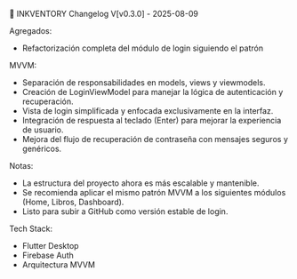 📝 INKVENTORY Changelog
V[v0.3.0] - 2025-08-09

Agregados:
- Refactorización completa del módulo de login siguiendo el patrón 

MVVM:
- Separación de responsabilidades en models, views y viewmodels.
- Creación de LoginViewModel para manejar la lógica de autenticación y recuperación.
- Vista de login simplificada y enfocada exclusivamente en la interfaz.
- Integración de respuesta al teclado (Enter) para mejorar la experiencia de usuario.
- Mejora del flujo de recuperación de contraseña con mensajes seguros y genéricos.

Notas:
- La estructura del proyecto ahora es más escalable y mantenible.
- Se recomienda aplicar el mismo patrón MVVM a los siguientes módulos (Home, Libros, Dashboard).
- Listo para subir a GitHub como versión estable de login.

Tech Stack:
- Flutter Desktop
- Firebase Auth
- Arquitectura MVVM
